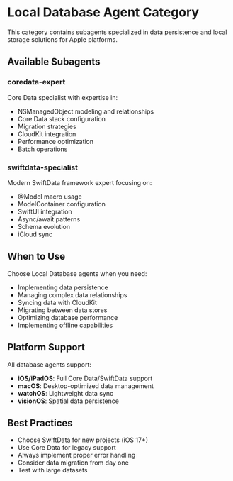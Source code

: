 # Local Database Agent Category

This category contains subagents specialized in data persistence and local storage solutions for Apple platforms.

## Available Subagents

### coredata-expert
Core Data specialist with expertise in:
- NSManagedObject modeling and relationships
- Core Data stack configuration
- Migration strategies
- CloudKit integration
- Performance optimization
- Batch operations

### swiftdata-specialist
Modern SwiftData framework expert focusing on:
- @Model macro usage
- ModelContainer configuration
- SwiftUI integration
- Async/await patterns
- Schema evolution
- iCloud sync

## When to Use

Choose Local Database agents when you need:
- Implementing data persistence
- Managing complex data relationships
- Syncing data with CloudKit
- Migrating between data stores
- Optimizing database performance
- Implementing offline capabilities

## Platform Support

All database agents support:
- **iOS/iPadOS**: Full Core Data/SwiftData support
- **macOS**: Desktop-optimized data management
- **watchOS**: Lightweight data sync
- **visionOS**: Spatial data persistence

## Best Practices

- Choose SwiftData for new projects (iOS 17+)
- Use Core Data for legacy support
- Always implement proper error handling
- Consider data migration from day one
- Test with large datasets
